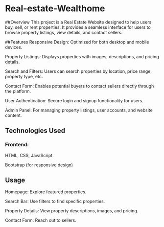 # Real-estate-Wealthome

##Overview
This project is a Real Estate Website designed to help users buy, sell, or rent properties. It provides a seamless interface for users to browse property listings, view details, and contact sellers.

##Features
Responsive Design: Optimized for both desktop and mobile devices.

Property Listings: Displays properties with images, descriptions, and pricing details.

Search and Filters: Users can search properties by location, price range, property type, etc.

Contact Form: Enables potential buyers to contact sellers directly through the platform.

User Authentication: Secure login and signup functionality for users.

Admin Panel: For managing property listings, user accounts, and website content.

## Technologies Used

### Frontend:

HTML, CSS, JavaScript

Bootstrap (for responsive design)

## Usage
Homepage: Explore featured properties.

Search Bar: Use filters to find specific properties.

Property Details: View property descriptions, images, and pricing.

Contact Form: Reach out to sellers.
